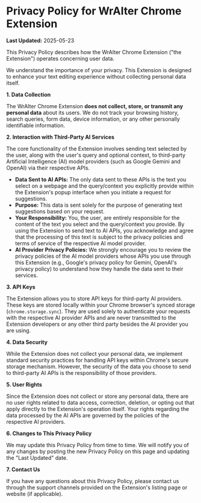 # Privacy Policy for WrAIter Chrome Extension

**Last Updated:** 2025-05-23

This Privacy Policy describes how the WrAIter Chrome Extension ("the Extension") operates concerning user data.

We understand the importance of your privacy. This Extension is designed to enhance your text editing experience without collecting personal data itself.

**1. Data Collection**

The WrAIter Chrome Extension **does not collect, store, or transmit any personal data** about its users. We do not track your browsing history, search queries, form data, device information, or any other personally identifiable information.

**2. Interaction with Third-Party AI Services**

The core functionality of the Extension involves sending text selected by the user, along with the user's query and optional context, to third-party Artificial Intelligence (AI) model providers (such as Google Gemini and OpenAI) via their respective APIs.

*   **Data Sent to AI APIs:** The only data sent to these APIs is the text you select on a webpage and the query/context you explicitly provide within the Extension's popup interface when you initiate a request for suggestions.
*   **Purpose:** This data is sent solely for the purpose of generating text suggestions based on your request.
*   **Your Responsibility:** You, the user, are entirely responsible for the content of the text you select and the query/context you provide. By using the Extension to send text to AI APIs, you acknowledge and agree that the processing of this text is subject to the privacy policies and terms of service of the respective AI model provider.
*   **AI Provider Privacy Policies:** We strongly encourage you to review the privacy policies of the AI model providers whose APIs you use through this Extension (e.g., Google's privacy policy for Gemini, OpenAI's privacy policy) to understand how they handle the data sent to their services.

**3. API Keys**

The Extension allows you to store API keys for third-party AI providers. These keys are stored locally within your Chrome browser's synced storage (`chrome.storage.sync`). They are used solely to authenticate your requests with the respective AI provider APIs and are never transmitted to the Extension developers or any other third party besides the AI provider you are using.

**4. Data Security**

While the Extension does not collect your personal data, we implement standard security practices for handling API keys within Chrome's secure storage mechanism. However, the security of the data you choose to send to third-party AI APIs is the responsibility of those providers.

**5. User Rights**

Since the Extension does not collect or store any personal data, there are no user rights related to data access, correction, deletion, or opting out that apply directly to the Extension's operation itself. Your rights regarding the data processed by the AI APIs are governed by the policies of the respective AI providers.

**6. Changes to This Privacy Policy**

We may update this Privacy Policy from time to time. We will notify you of any changes by posting the new Privacy Policy on this page and updating the "Last Updated" date.

**7. Contact Us**

If you have any questions about this Privacy Policy, please contact us through the support channels provided on the Extension's listing page or website (if applicable).